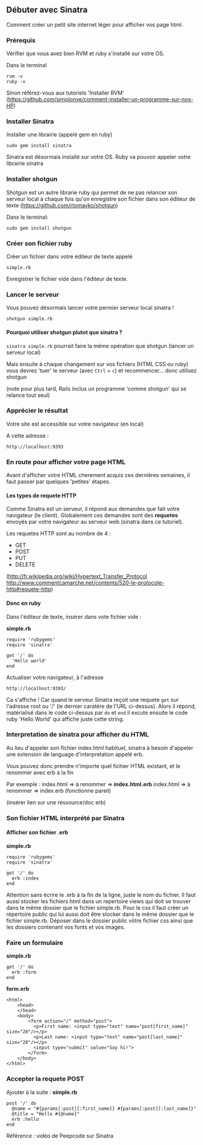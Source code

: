 ## Débuter avec Sinatra

Comment créer un petit site internet léger pour afficher vos page html.

### Prérequis
Vérifier que vous avez bien RVM et ruby s'installé sur votre OS.

Dans le terminal

```
rvm -v
ruby -v
```
Sinon référez-vous aux tutoriels 'Installer RVM' (https://github.com/simplonve/comment-installer-un-programme-sur-nos-HP)

### Installer Sinatra
Installer une librairie (appelé gem en ruby)

```
sudo gem install sinatra
```

Sinatra est désormais installé sur votre OS. 
Ruby va pouvoir appeler votre librairie sinatra

### Installer shotgun
Shotgun est un autre librarie ruby qui permet de ne pas relancer son serveur local à chaque fois qu'on enregistre son fichier dans son éditeur de texte (https://github.com/rtomayko/shotgun)

Dans le terminal:

```
sudo gem install shotgun
```

### Créer son fichier ruby 
Créer un fichier dans votre éditeur de texte appelé

```
simple.rb
```

Enregistrer le fichier vide dans l'éditeur de texte.

### Lancer le serveur

Vous pouvez désormais lancer votre permier serveur local sinatra !

```
shotgun simple.rb
```

#### Pourquoi utiliser shotgun plutot que sinatra ?

` sinatra simple.rb ` pourrait faire la même opération que shotgun (lancer un serveur local)

Mais ensuite à chaque changement sur vos fichiers (HTML CSS ou ruby) vous devrez 'tuer' le serveur (avec `Ctrl` + ` c `) et recommencer... donc utilisez shotgun 

(note pour plus tard, Rails inclus un programme 'comme shotgun' qui se relance tout seul)

### Apprécier le résultat

Votre site est accessible sur votre navigateur (en local)

A cette adresse : 

```
http://localhost:9393
```

### En route pour afficher votre page HTML

Avant d'afficher votre HTML cherement acquis ces dernières semaines, il faut passer par quelques 'petites' étapes.

#### Les types de requete HTTP
Comme Sinatra est un serveur, il répond aux demandes que fait votre navigateur (le client). 
Globalement ces demandes sont des **requetes** envoyés par votre navigateur au serveur web (sinatra dans ce tutoriel). 

Les requetes HTTP sont au nombre de 4 :
 - GET
 - POST
 - PUT
 - DELETE

(http://fr.wikipedia.org/wiki/Hypertext_Transfer_Protocol  http://www.commentcamarche.net/contents/520-le-protocole-http#requete-http)

#### Donc en ruby

Dans l'éditeur de texte, insérer dans vote fichier vide :

**simple.rb**
```
require 'rubygems'
require 'sinatra'

get '/' do
  'Hello world'
end
```

Actualiser votre navigateur, à l'adresse 
```
http://localhost:9393/
```

Ca s'affiche !
Car quand le serveur Sinatra reçoit une requete `get` sur l'adresse root ou '/' (le dernier caratère de l'URL ci-dessus). 
Alors il répond, matérialisé dans le code ci-dessus par `do` et `end` 
il excute ensuite le code ruby 'Hello World' qui affiche juste cette string.

### Interpretation de sinatra pour afficher du HTML

Au lieu d'appeler son fichier index.html habituel, sinatra à besoin d'appeler une extension de language d'interpretation appelé erb.

Vous pouvez donc prendre n'importe quel fichier HTML existant, et le renommer avec erb à la fin

Par exemple :
index.html => à renommer => **index.html.erb**
index.html => à renommer => index.erb (fonctionne pareil)

(insérer lien sur une ressource/doc erb)

### Son fichier HTML interprété par Sinatra

#### Afficher son fichier .erb

**simple.rb**
```
require 'rubygems'
require 'sinatra'

get '/' do
  erb :index
end
```

Attention sans écrire le .erb à la fin de la ligne, juste le nom du fichier.
Il faut aussi stocker les fichiers html dans un repertoire views qui doit se trouver dans le même dossier que le fichier simple.rb.
Pour le css il faut créer un répertoire public qui lui aussi doit être stocker dans le même dossier que le fichier simple.rb. Déposer dans le dossier public vôtre fichier css ainsi que les dossiers contenant vos fonts et vos images.

### Faire un formulaire 

**simple.rb**
```
get '/' do
  erb :form
end
```

**form.erb**
```
<html>
    <head>
    </head>
    <body>
        <form action="/" method="post">
          <p>First name: <input type="text" name="post[first_name]" size="20"/></p>
          <p>Last name: <input type="text" name="post[last_name]" size="20"/></p>
          <input type="submit" value="Say hi!">
        </form>
    </body>
</html>
```


### Accepter la requete POST

Ajouter à la suite :
**simple.rb**
```
post '/' do
  @name = "#{params[:post][:first_name]} #{params[:post][:last_name]}"
  @title = "Hello #{@name}"
  erb :hello
end
```


Référence : vidéo de Peepcode sur Sinatra
